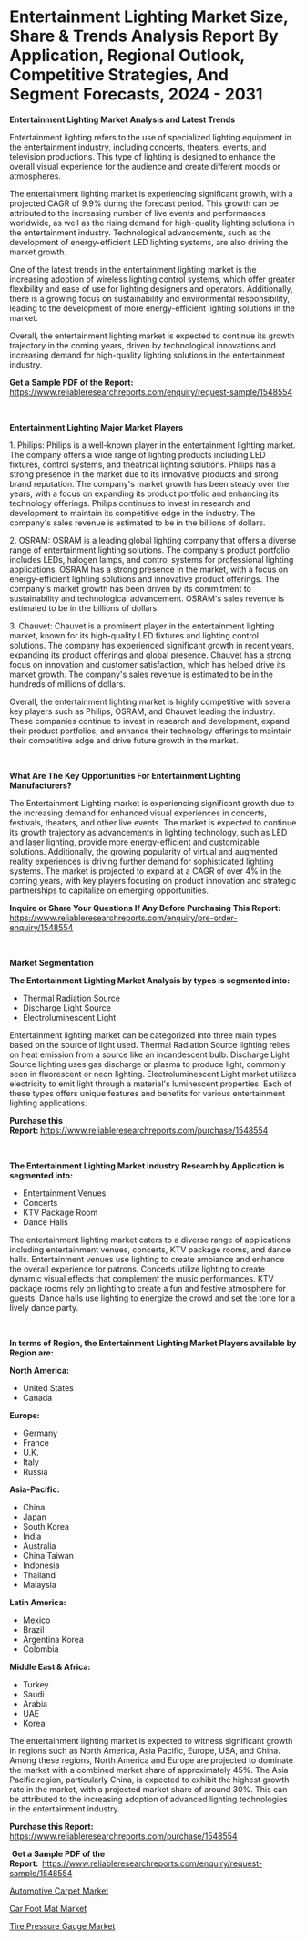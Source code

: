 <p><h1>Entertainment Lighting Market Size, Share & Trends Analysis Report By Application, Regional Outlook, Competitive Strategies, And Segment Forecasts, 2024 - 2031</h1></p><p><strong>Entertainment Lighting Market Analysis and Latest Trends</strong></p>
<p><p>Entertainment lighting refers to the use of specialized lighting equipment in the entertainment industry, including concerts, theaters, events, and television productions. This type of lighting is designed to enhance the overall visual experience for the audience and create different moods or atmospheres.</p><p>The entertainment lighting market is experiencing significant growth, with a projected CAGR of 9.9% during the forecast period. This growth can be attributed to the increasing number of live events and performances worldwide, as well as the rising demand for high-quality lighting solutions in the entertainment industry. Technological advancements, such as the development of energy-efficient LED lighting systems, are also driving the market growth.</p><p>One of the latest trends in the entertainment lighting market is the increasing adoption of wireless lighting control systems, which offer greater flexibility and ease of use for lighting designers and operators. Additionally, there is a growing focus on sustainability and environmental responsibility, leading to the development of more energy-efficient lighting solutions in the market.</p><p>Overall, the entertainment lighting market is expected to continue its growth trajectory in the coming years, driven by technological innovations and increasing demand for high-quality lighting solutions in the entertainment industry.</p></p>
<p><strong>Get a Sample PDF of the Report:&nbsp;</strong> <a href="https://www.reliableresearchreports.com/enquiry/request-sample/1548554">https://www.reliableresearchreports.com/enquiry/request-sample/1548554</a></p>
<p>&nbsp;</p>
<p><strong>Entertainment Lighting Major Market Players</strong></p>
<p><p>1. Philips: Philips is a well-known player in the entertainment lighting market. The company offers a wide range of lighting products including LED fixtures, control systems, and theatrical lighting solutions. Philips has a strong presence in the market due to its innovative products and strong brand reputation. The company's market growth has been steady over the years, with a focus on expanding its product portfolio and enhancing its technology offerings. Philips continues to invest in research and development to maintain its competitive edge in the industry. The company's sales revenue is estimated to be in the billions of dollars.</p><p>2. OSRAM: OSRAM is a leading global lighting company that offers a diverse range of entertainment lighting solutions. The company's product portfolio includes LEDs, halogen lamps, and control systems for professional lighting applications. OSRAM has a strong presence in the market, with a focus on energy-efficient lighting solutions and innovative product offerings. The company's market growth has been driven by its commitment to sustainability and technological advancement. OSRAM's sales revenue is estimated to be in the billions of dollars.</p><p>3. Chauvet: Chauvet is a prominent player in the entertainment lighting market, known for its high-quality LED fixtures and lighting control solutions. The company has experienced significant growth in recent years, expanding its product offerings and global presence. Chauvet has a strong focus on innovation and customer satisfaction, which has helped drive its market growth. The company's sales revenue is estimated to be in the hundreds of millions of dollars.</p><p>Overall, the entertainment lighting market is highly competitive with several key players such as Philips, OSRAM, and Chauvet leading the industry. These companies continue to invest in research and development, expand their product portfolios, and enhance their technology offerings to maintain their competitive edge and drive future growth in the market.</p></p>
<p>&nbsp;</p>
<p><strong>What Are The Key Opportunities For Entertainment Lighting Manufacturers?</strong></p>
<p><p>The Entertainment Lighting market is experiencing significant growth due to the increasing demand for enhanced visual experiences in concerts, festivals, theaters, and other live events. The market is expected to continue its growth trajectory as advancements in lighting technology, such as LED and laser lighting, provide more energy-efficient and customizable solutions. Additionally, the growing popularity of virtual and augmented reality experiences is driving further demand for sophisticated lighting systems. The market is projected to expand at a CAGR of over 4% in the coming years, with key players focusing on product innovation and strategic partnerships to capitalize on emerging opportunities.</p></p>
<p><strong>Inquire or Share Your Questions If Any Before Purchasing This Report:</strong> <a href="https://www.reliableresearchreports.com/enquiry/pre-order-enquiry/1548554">https://www.reliableresearchreports.com/enquiry/pre-order-enquiry/1548554</a></p>
<p>&nbsp;</p>
<p><strong>Market Segmentation</strong></p>
<p><strong>The Entertainment Lighting Market Analysis by types is segmented into:</strong></p>
<p><ul><li>Thermal Radiation Source</li><li>Discharge Light Source</li><li>Electroluminescent Light</li></ul></p>
<p><p>Entertainment lighting market can be categorized into three main types based on the source of light used. Thermal Radiation Source lighting relies on heat emission from a source like an incandescent bulb. Discharge Light Source lighting uses gas discharge or plasma to produce light, commonly seen in fluorescent or neon lighting. Electroluminescent Light market utilizes electricity to emit light through a material's luminescent properties. Each of these types offers unique features and benefits for various entertainment lighting applications.</p></p>
<p><strong>Purchase this Report:&nbsp;</strong><a href="https://www.reliableresearchreports.com/purchase/1548554">https://www.reliableresearchreports.com/purchase/1548554</a></p>
<p>&nbsp;</p>
<p><strong>The Entertainment Lighting Market Industry Research by Application is segmented into:</strong></p>
<p><ul><li>Entertainment Venues</li><li>Concerts</li><li>KTV Package Room</li><li>Dance Halls</li></ul></p>
<p><p>The entertainment lighting market caters to a diverse range of applications including entertainment venues, concerts, KTV package rooms, and dance halls. Entertainment venues use lighting to create ambiance and enhance the overall experience for patrons. Concerts utilize lighting to create dynamic visual effects that complement the music performances. KTV package rooms rely on lighting to create a fun and festive atmosphere for guests. Dance halls use lighting to energize the crowd and set the tone for a lively dance party.</p></p>
<p>&nbsp;</p>
<p><strong>In terms of Region, the Entertainment Lighting Market Players available by Region are:</strong></p>
<p>
    <p> <strong> North America: </strong>
        <ul>
            <li>United States</li>
            <li>Canada</li>
        </ul>
        </p> 
    <p> <strong> Europe: </strong>
        <ul>
            <li>Germany</li>
            <li>France</li>
            <li>U.K.</li>
            <li>Italy</li>
            <li>Russia</li>
        </ul>
        </p> 
    <p> <strong> Asia-Pacific: </strong>
        <ul>
            <li>China</li>
            <li>Japan</li>
            <li>South Korea</li>
            <li>India</li>
            <li>Australia</li>
            <li>China Taiwan</li>
            <li>Indonesia</li>
            <li>Thailand</li>
            <li>Malaysia</li>
        </ul>
        </p> 
    <p> <strong> Latin America: </strong>
        <ul>
            <li>Mexico</li>
            <li>Brazil</li>
            <li>Argentina Korea</li>
            <li>Colombia</li>
        </ul>
        </p> 
    <p> <strong> Middle East & Africa: </strong>
        <ul>
            <li>Turkey</li>
            <li>Saudi</li>
            <li>Arabia</li>
            <li>UAE</li>
            <li>Korea</li>
        </ul>
    </p>
    </p>
<p><p>The entertainment lighting market is expected to witness significant growth in regions such as North America, Asia Pacific, Europe, USA, and China. Among these regions, North America and Europe are projected to dominate the market with a combined market share of approximately 45%. The Asia Pacific region, particularly China, is expected to exhibit the highest growth rate in the market, with a projected market share of around 30%. This can be attributed to the increasing adoption of advanced lighting technologies in the entertainment industry.</p></p>
<p><strong>Purchase this Report: </strong><a href="https://www.reliableresearchreports.com/purchase/1548554">https://www.reliableresearchreports.com/purchase/1548554</a></p>
<p>&nbsp;<strong>Get a Sample PDF of the Report:&nbsp;&nbsp;</strong><a href="https://www.reliableresearchreports.com/enquiry/request-sample/1548554">https://www.reliableresearchreports.com/enquiry/request-sample/1548554</a></p>
<p><strong></strong></p>
<p><p><a href="https://unruly-ladybug-44b.notion.site/Automotive-Carpet-Market-A-Comprehensive-Report-of-its-Market-Share-Growth-Trends-2024-2031-f45b4b100ee2453d873a9007d579dafd">Automotive Carpet Market</a></p><p><a href="https://cute-banjo-8ca.notion.site/Car-Foot-Mat-Market-Insights-Market-Players-and-Forecast-Till-2031-ecbe7abf457d4b0d970fb0f2a8a9cae7">Car Foot Mat Market</a></p><p><a href="https://shimmer-gardenia-37a.notion.site/Global-Tire-Pressure-Gauge-Market-by-Types-Applications-and-Major-Players-with-Regional-Growth-Ra-1d311df7d18449f19e4e2551c305da7a">Tire Pressure Gauge Market</a></p></p>